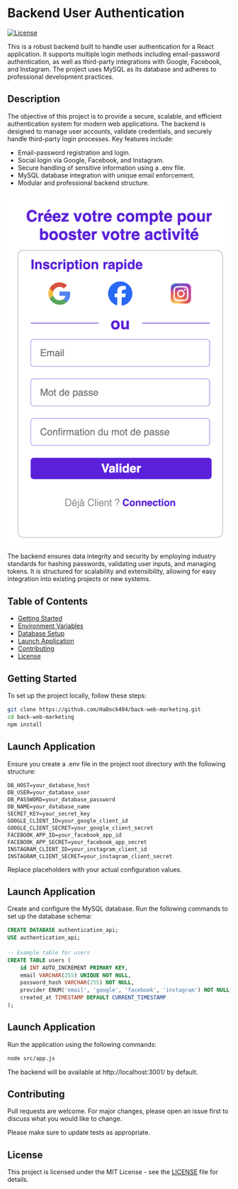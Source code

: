 # Backend User Authentication

[![License](https://img.shields.io/badge/license-MIT-blue.svg)](LICENSE)

This is a robust backend built to handle user authentication for a React application. It supports multiple login methods including email-password authentication, as well as third-party integrations with Google, Facebook, and Instagram. The project uses MySQL as its database and adheres to professional development practices.   

## Description  

The objective of this project is to provide a secure, scalable, and efficient authentication system for modern web applications. The backend is designed to manage user accounts, validate credentials, and securely handle third-party login processes. Key features include:  

- Email-password registration and login.
- Social login via Google, Facebook, and Instagram.
- Secure handling of sensitive information using a .env file.
- MySQL database integration with unique email enforcement.
- Modular and professional backend structure.  

![Example](./documentation/Image1.png)

The backend ensures data integrity and security by employing industry standards for hashing passwords, validating user inputs, and managing tokens. It is structured for scalability and extensibility, allowing for easy integration into existing projects or new systems.  

## Table of Contents

- [Getting Started](#Getting-Started)
- [Environment Variables](#Environment-Variables)
- [Database Setup](#Database-Setup)
- [Launch Application](#Launch-Application)
- [Contributing](#Contributing)
- [License](#License)  

## Getting Started   

To set up the project locally, follow these steps:  

```bash
git clone https://github.com/HaDock404/back-web-marketing.git
cd back-web-marketing
npm install
```  

## Launch Application  

Ensure you create a .env file in the project root directory with the following structure:  

```env
DB_HOST=your_database_host
DB_USER=your_database_user
DB_PASSWORD=your_database_password
DB_NAME=your_database_name
SECRET_KEY=your_secret_key
GOOGLE_CLIENT_ID=your_google_client_id
GOOGLE_CLIENT_SECRET=your_google_client_secret
FACEBOOK_APP_ID=your_facebook_app_id
FACEBOOK_APP_SECRET=your_facebook_app_secret
INSTAGRAM_CLIENT_ID=your_instagram_client_id
INSTAGRAM_CLIENT_SECRET=your_instagram_client_secret
```  

Replace placeholders with your actual configuration values.  

## Launch Application  

Create and configure the MySQL database. Run the following commands to set up the database schema:  

```sql
CREATE DATABASE authentication_api;
USE authentication_api;

-- Example table for users
CREATE TABLE users (
    id INT AUTO_INCREMENT PRIMARY KEY,
    email VARCHAR(255) UNIQUE NOT NULL,
    password_hash VARCHAR(255) NOT NULL,
    provider ENUM('email', 'google', 'facebook', 'instagram') NOT NULL,
    created_at TIMESTAMP DEFAULT CURRENT_TIMESTAMP
);
```

## Launch Application   

Run the application using the following commands:  

```bash
node src/app.js
```  

The backend will be available at http://localhost:3001/ by default.  

## Contributing

Pull requests are welcome. For major changes, please open an issue first
to discuss what you would like to change.

Please make sure to update tests as appropriate.

## License  

This project is licensed under the MIT License - see the [LICENSE](./LICENSE) file for details.